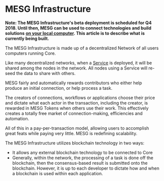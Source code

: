 # MESG Infrastructure

**Note: The MESG Infrastructure's beta deployment is scheduled for Q4 2018. Until then, MESG can be used to connect technologies and build solutions** [**on your local computer**](installation.md)**. This article is to describe what is currently being built.**  
  
The MESG Infrastructure is made up of a decentralized Network of all users computers running Core.   
  
Like many decentralized networks, when a [Service](../service/what-is-a-service.md) is deployed, it will be shared among the nodes in the network. All nodes using a Service will re-seed the data to share with others.   
  
MESG fairly and automatically rewards contributors who either help produce an initial connection, or help process a task. 

The creators of connections, workflows or applications choose their price and dictate what each actor in the transaction, including the creator, is rewarded in MESG Tokens when others use their work. This effectively creates a totally free market of connection-making, efficiencies and automation.

All of this in a pay-per-transaction model, allowing users to accomplish great feats while paying very little. MESG is redefining scalability.

The MESG Infrastructure utilizes blockchain technology in two ways: 

* It allows any external blockchain technology to be connected to Core
* Generally, within the network, the processing of a task is done off the blockchain, then the consensus-based result is submitted onto the blockchain. However, it is up to each developer to dictate how and when a blockchain is used within each application. 



